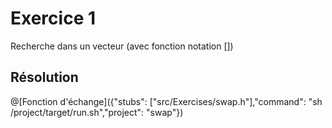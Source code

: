 # Exercice 1

Recherche dans un vecteur (avec fonction notation [])

## Résolution

@[Fonction d'échange]({"stubs": ["src/Exercises/swap.h"],"command": "sh /project/target/run.sh","project": "swap"})